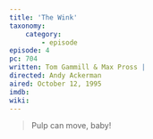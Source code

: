 ```yaml
---
title: 'The Wink'
taxonomy:
    category:
        - episode
episode: 4 
pc: 704         
written: Tom Gammill & Max Pross |
directed: Andy Ackerman
aired: October 12, 1995
imdb: 
wiki: 
---
```

> Pulp can move, baby!
